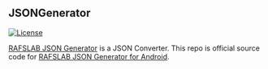 ## JSONGenerator

[![License](http://img.shields.io/badge/License-Apache%202.0-blue.svg?style=flat-square)](http://www.apache.org/licenses/LICENSE-2.0)

[RAFSLAB JSON Generator](https://github.com/rafslab/JSONGenerator) is a JSON Converter. This repo is official source code for [RAFSLAB JSON Generator for Android](https://github.com/rafslab/JSONGenerator).
